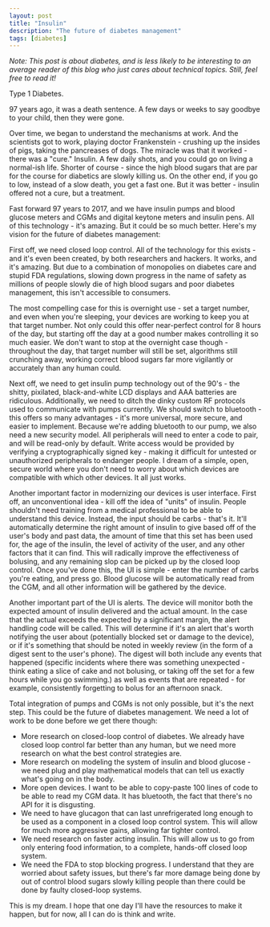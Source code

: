```yaml
---
layout: post
title: "Insulin"
description: "The future of diabetes management"
tags: [diabetes]
---
```

_Note: This post is about diabetes, and is less likely to be interesting to an average reader of this blog who just cares about technical topics. Still, feel free to read it!_

Type 1 Diabetes.

97 years ago, it was a death sentence. A few days or weeks to say goodbye to your child, then they were gone.

Over time, we began to understand the mechanisms at work. And the scientists got to work, playing doctor Frankenstein - crushing up the insides of pigs, taking the pancreases of dogs. The miracle was that it worked - there was a "cure." Insulin. A few daily shots, and you could go on living a normal-ish life. Shorter of course - since the high blood sugars that are par for the course for diabetics are slowly killing us. On the other end, if you go to low, instead of a slow death, you get a fast one. But it was better - insulin offered not a cure, but a treatment.

Fast forward 97 years to 2017, and we have insulin pumps and blood glucose meters and CGMs and digital keytone meters and insulin pens. All of this technology - it's amazing. But it could be so much better. Here's my vision for the future of diabetes management:

First off, we need closed loop control. All of the technology for this exists - and it's even been created, by both researchers and hackers. It works, and it's amazing. But due to a combination of monopolies on diabetes care and stupid FDA regulations, slowing down progress in the name of safety as millions of people slowly die of high blood sugars and poor diabetes management, this isn't accessible to consumers.

The most compelling case for this is overnight use - set a target number, and even when you're sleeping, your devices are working to keep you at that target number. Not only could this offer near-perfect control for 8 hours of the day, but starting off the day at a good number makes controlling it so much easier. We don't want to stop at the overnight case though - throughout the day, that target number will still be set, algorithms still crunching away, working correct blood sugars far more vigilantly or accurately than any human could.

Next off, we need to get insulin pump technology out of the 90's - the shitty, pixilated, black-and-white LCD displays and AAA batteries are ridiculous. Additionally, we need to ditch the dinky custom RF protocols used to communicate with pumps currently. We should switch to bluetooth - this offers so many advantages - it's more universal, more secure, and easier to implement. Because we're adding bluetooth to our pump, we also need a new security model. All peripherals will need to enter a code to pair, and will be read-only by default. Write access would be provided by verifying a cryptographically signed key - making it difficult for untested or unauthorized peripherals to endanger people. I dream of a simple, open, secure world where you don't need to worry about which devices are compatible with which other devices. It all just works.

Another important factor in modernizing our devices is user interface. First off, an unconventional idea - kill off the idea of "units" of insulin. People shouldn't need training from a medical professional to be able to understand this device. Instead, the input should be carbs - that's it. It'll automatically determine the right amount of insulin to give based off of the user's body and past data, the amount of time that this set has been used for, the age of the insulin, the level of activity of the user, and any other factors that it can find. This will radically improve the effectiveness of bolusing, and any remaining slop can be picked up by the closed loop control. Once you've done this, the UI is simple - enter the number of carbs you're eating, and press go. Blood glucose will be automatically read from the CGM, and all other information will be gathered by the device.

Another important part of the UI is alerts. The device will monitor both the expected amount of insulin delivered and the actual amount. In the case that the actual exceeds the expected by a significant margin, the alert handling code will be called. This will determine if it's an alert that's worth notifying the user about (potentially blocked set or damage to the device), or if it's something that should be noted in weekly review (in the form of a digest sent to the user's phone). The digest will both include any events that happened (specific incidents where there was something unexpected - think eating a slice of cake and not bolusing, or taking off the set for a few hours while you go swimming.) as well as events that are repeated - for example, consistently forgetting to bolus for an afternoon snack.

Total integration of pumps and CGMs is not only possible, but it's the next step. This could be the future of diabetes management. We need a lot of work to be done before we get there though:

* More research on closed-loop control of diabetes. We already have closed loop control far better than any human, but we need more research on what the best control strategies are.
* More research on modeling the system of insulin and blood glucose - we need plug and play mathematical models that can tell us exactly what's going on in the body.
* More open devices. I want to be able to copy-paste 100 lines of code to be able to read my CGM data. It has bluetooth, the fact that there's no API for it is disgusting.
* We need to have glucagon that can last unrefrigerated long enough to be used as a component in a closed loop control system. This will allow for much more aggressive gains, allowing far tighter control.
* We need research on faster acting insulin. This will allow us to go from only entering food information, to a complete, hands-off closed loop system.
* We need the FDA to stop blocking progress. I understand that they are worried about safety issues, but there's far more damage being done by out of control blood sugars slowly killing people than there could be done by faulty closed-loop systems.

This is my dream. I hope that one day I'll have the resources to make it happen, but for now, all I can do is think and write.
